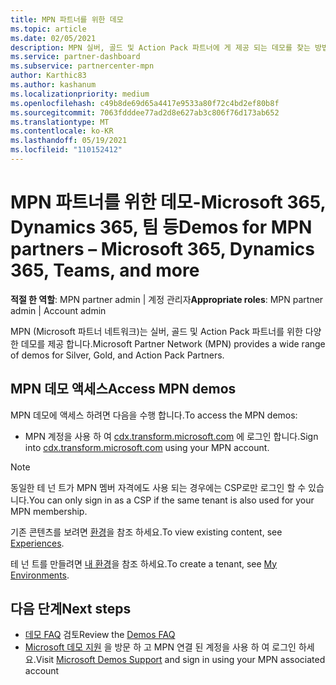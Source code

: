 ```yaml
---
title: MPN 파트너를 위한 데모
ms.topic: article
ms.date: 02/05/2021
description: MPN 실버, 골드 및 Action Pack 파트너에 게 제공 되는 데모를 찾는 방법을 알아보세요.
ms.service: partner-dashboard
ms.subservice: partnercenter-mpn
author: Karthic83
ms.author: kashanum
ms.localizationpriority: medium
ms.openlocfilehash: c49b8de69d65a4417e9533a80f72c4bd2ef80b8f
ms.sourcegitcommit: 7063fdddee77ad2d8e627ab3c806f76d173ab652
ms.translationtype: MT
ms.contentlocale: ko-KR
ms.lasthandoff: 05/19/2021
ms.locfileid: "110152412"
---
```

# <a name="demos-for-mpn-partners--microsoft-365-dynamics-365-teams-and-more"></a><span data-ttu-id="7689e-103">MPN 파트너를 위한 데모-Microsoft 365, Dynamics 365, 팀 등</span><span class="sxs-lookup"><span data-stu-id="7689e-103">Demos for MPN partners – Microsoft 365, Dynamics 365, Teams, and more</span></span>

<span data-ttu-id="7689e-104">**적절 한 역할**: MPN partner admin | 계정 관리자</span><span class="sxs-lookup"><span data-stu-id="7689e-104">**Appropriate roles**: MPN partner admin | Account admin</span></span>

<span data-ttu-id="7689e-105">MPN (Microsoft 파트너 네트워크)는 실버, 골드 및 Action Pack 파트너를 위한 다양 한 데모를 제공 합니다.</span><span class="sxs-lookup"><span data-stu-id="7689e-105">Microsoft Partner Network (MPN) provides a wide range of demos for Silver, Gold, and Action Pack Partners.</span></span>

## <a name="access-mpn-demos"></a><span data-ttu-id="7689e-106">MPN 데모 액세스</span><span class="sxs-lookup"><span data-stu-id="7689e-106">Access MPN demos</span></span>

<span data-ttu-id="7689e-107">MPN 데모에 액세스 하려면 다음을 수행 합니다.</span><span class="sxs-lookup"><span data-stu-id="7689e-107">To access the MPN demos:</span></span>

- <span data-ttu-id="7689e-108">MPN 계정을 사용 하 여 [cdx.transform.microsoft.com](https://cdx.transform.microsoft.com/) 에 로그인 합니다.</span><span class="sxs-lookup"><span data-stu-id="7689e-108">Sign into [cdx.transform.microsoft.com](https://cdx.transform.microsoft.com/) using your MPN account.</span></span>

>[!NOTE]
><span data-ttu-id="7689e-109">동일한 테 넌 트가 MPN 멤버 자격에도 사용 되는 경우에는 CSP로만 로그인 할 수 있습니다.</span><span class="sxs-lookup"><span data-stu-id="7689e-109">You can only sign in as a CSP if the same tenant is also used for your MPN membership.</span></span>

<span data-ttu-id="7689e-110">기존 콘텐츠를 보려면 [환경](https://cdx.transform.microsoft.com/experiences)을 참조 하세요.</span><span class="sxs-lookup"><span data-stu-id="7689e-110">To view existing content, see [Experiences](https://cdx.transform.microsoft.com/experiences).</span></span>

<span data-ttu-id="7689e-111">테 넌 트를 만들려면 [내 환경](https://cdx.transform.microsoft.com/my-tenants)을 참조 하세요.</span><span class="sxs-lookup"><span data-stu-id="7689e-111">To create a tenant, see [My Environments](https://cdx.transform.microsoft.com/my-tenants).</span></span>

## <a name="next-steps"></a><span data-ttu-id="7689e-112">다음 단계</span><span class="sxs-lookup"><span data-stu-id="7689e-112">Next steps</span></span>

- <span data-ttu-id="7689e-113">[데모 FAQ](https://cdx.transform.microsoft.com/help/faq) 검토</span><span class="sxs-lookup"><span data-stu-id="7689e-113">Review the [Demos FAQ](https://cdx.transform.microsoft.com/help/faq)</span></span>
- <span data-ttu-id="7689e-114">[Microsoft 데모 지원](https://cdx.transform.microsoft.com/submit-request) 을 방문 하 고 MPN 연결 된 계정을 사용 하 여 로그인 하세요.</span><span class="sxs-lookup"><span data-stu-id="7689e-114">Visit [Microsoft Demos Support](https://cdx.transform.microsoft.com/submit-request) and sign in using your MPN associated account</span></span>
